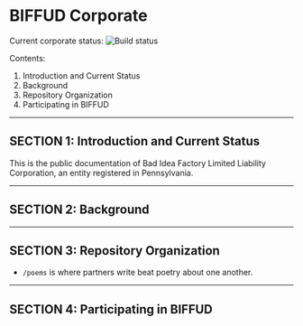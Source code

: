 BIFFUD Corporate
===================================================================

Current corporate status:  ![Build status](https://travis-ci.org/OpenTechStrategies/psm.svg?branch=master)

Contents:

1.  Introduction and Current Status
2.  Background
3.  Repository Organization
4.  Participating in BIFFUD

---------------------------------------------------------------------
SECTION 1: Introduction and Current Status
---------------------------------------------------------------------

This is the public documentation of Bad Idea Factory Limited Liability
Corporation, an entity registered in Pennsylvania.

---------------------------------------------------------------------
SECTION 2: Background
---------------------------------------------------------------------

---------------------------------------------------------------------
SECTION 3: Repository Organization
---------------------------------------------------------------------

- `/poems` is where partners write beat poetry about one another.

---------------------------------------------------------------------
SECTION 4: Participating in BIFFUD
---------------------------------------------------------------------
